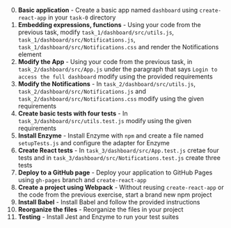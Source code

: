 0. **Basic application** - Create a basic app named `dashboard` using `create-react-app` in your `task-0` directory
1. **Embedding expressions, functions** - Using your code from the previous task, modify `task_1/dashboard/src/utils.js`, `task_1/dashboard/src/Notifications.js`, `task_1/dashboard/src/Notifications.css` and render the Notifications element
2. **Modify the App** - Using your code from the previous task, in `task_2/dashboard/src/App.js` under the paragraph that says `Login to access the full dashboard` modify using the provided requirements
3. **Modify the Notifications** - In `task_2/dashboard/src/utils.js`, `task_2/dashboard/src/Notifications.js` and `task_2/dashboard/src/Notifications.css` modify using the given requirements
4. **Create basic tests with four tests** - In `task_3/dashboard/src/utils.test.js` modify using the given requirements
5. **Install Enzyme** - Install Enzyme with `npm` and create a file named `setupTests.js` and configure the adapter for Enzyme
6. **Create React tests** - In `task_3/dashboard/src/App.test.js` cretae four tests and in `task_3/dashboard/src/Notifications.test.js` create three tests
7. **Deploy to a GitHub page** - Deploy your application to GitHub Pages using `gh-pages` branch and `create-react-app`
8. **Create a project using Webpack** - Without reusing `create-react-app` or the code from the previous exercise, start a brand new npm project
9. **Install Babel** - Install Babel and follow the provided instructions
10. **Reorganize the files** - Reorganize the files in your project
11. **Testing** - Install Jest and Enzyme to run your test suites 
